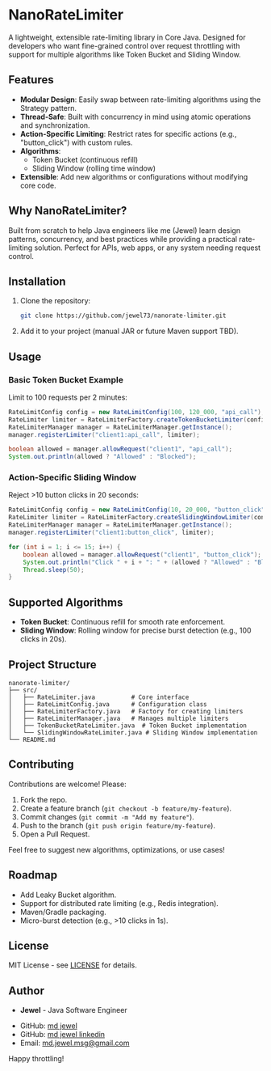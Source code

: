 # NanoRateLimiter

A lightweight, extensible rate-limiting library in Core Java. Designed for developers who want fine-grained control over request throttling with support for multiple algorithms like Token Bucket and Sliding Window.

## Features
- **Modular Design**: Easily swap between rate-limiting algorithms using the Strategy pattern.
- **Thread-Safe**: Built with concurrency in mind using atomic operations and synchronization.
- **Action-Specific Limiting**: Restrict rates for specific actions (e.g., "button_click") with custom rules.
- **Algorithms**:
  - Token Bucket (continuous refill)
  - Sliding Window (rolling time window)
- **Extensible**: Add new algorithms or configurations without modifying core code.

## Why NanoRateLimiter?
Built from scratch to help Java engineers like me (Jewel) learn design patterns, concurrency, and best practices while providing a practical rate-limiting solution. Perfect for APIs, web apps, or any system needing request control.

## Installation
1. Clone the repository:
   ```bash
   git clone https://github.com/jewel73/nanorate-limiter.git
   ```
2. Add it to your project (manual JAR or future Maven support TBD).

## Usage

### Basic Token Bucket Example
Limit to 100 requests per 2 minutes:
```java
RateLimitConfig config = new RateLimitConfig(100, 120_000, "api_call");
RateLimiter limiter = RateLimiterFactory.createTokenBucketLimiter(config);
RateLimiterManager manager = RateLimiterManager.getInstance();
manager.registerLimiter("client1:api_call", limiter);

boolean allowed = manager.allowRequest("client1", "api_call");
System.out.println(allowed ? "Allowed" : "Blocked");
```

### Action-Specific Sliding Window
Reject >10 button clicks in 20 seconds:
```java
RateLimitConfig config = new RateLimitConfig(10, 20_000, "button_click");
RateLimiter limiter = RateLimiterFactory.createSlidingWindowLimiter(config);
RateLimiterManager manager = RateLimiterManager.getInstance();
manager.registerLimiter("client1:button_click", limiter);

for (int i = 1; i <= 15; i++) {
    boolean allowed = manager.allowRequest("client1", "button_click");
    System.out.println("Click " + i + ": " + (allowed ? "Allowed" : "Blocked"));
    Thread.sleep(50);
}
```

## Supported Algorithms
- **Token Bucket**: Continuous refill for smooth rate enforcement.
- **Sliding Window**: Rolling window for precise burst detection (e.g., 100 clicks in 20s).

## Project Structure
```
nanorate-limiter/
├── src/
│   ├── RateLimiter.java          # Core interface
│   ├── RateLimitConfig.java      # Configuration class
│   ├── RateLimiterFactory.java   # Factory for creating limiters
│   ├── RateLimiterManager.java   # Manages multiple limiters
│   ├── TokenBucketRateLimiter.java  # Token Bucket implementation
│   └── SlidingWindowRateLimiter.java # Sliding Window implementation
└── README.md
```

## Contributing
Contributions are welcome! Please:
1. Fork the repo.
2. Create a feature branch (`git checkout -b feature/my-feature`).
3. Commit changes (`git commit -m "Add my feature"`).
4. Push to the branch (`git push origin feature/my-feature`).
5. Open a Pull Request.

Feel free to suggest new algorithms, optimizations, or use cases!

## Roadmap
- Add Leaky Bucket algorithm.
- Support for distributed rate limiting (e.g., Redis integration).
- Maven/Gradle packaging.
- Micro-burst detection (e.g., >10 clicks in 1s).

## License
MIT License - see [LICENSE](LICENSE) for details.

## Author
- **Jewel** - Java Software Engineer  
 * GitHub: [md jewel](https://github.com/jewel73)
 * GitHub: [md jewel linkedin](https://www.linkedin.com/in/md-jewel-/)
 * Email: md.jewel.msg@gmail.com 

Happy throttling!
```
